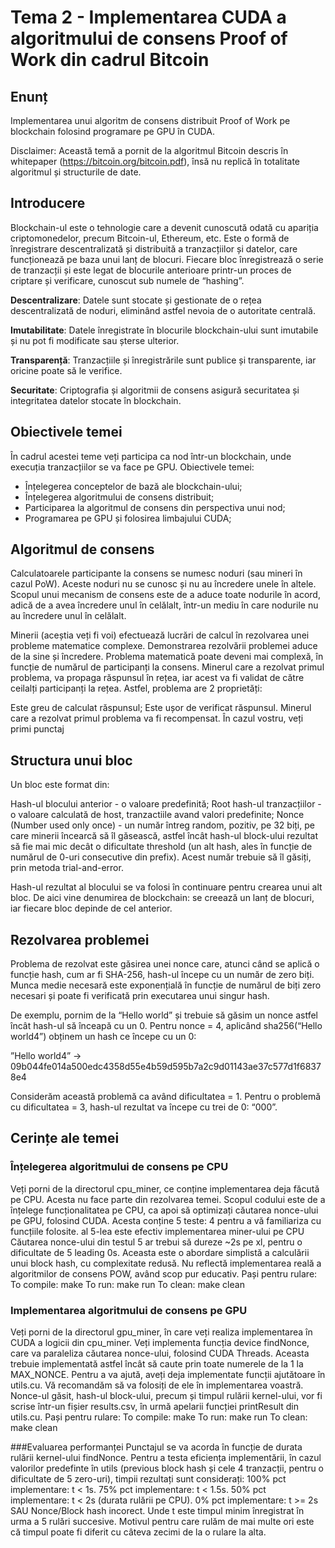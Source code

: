 # Tema 2 - Implementarea CUDA a algoritmului de consens Proof of Work din cadrul Bitcoin

## Enunț
Implementarea unui algoritm de consens distribuit Proof of Work pe blockchain folosind programare pe GPU în CUDA.

Disclaimer: Această temă a pornit de la algoritmul Bitcoin descris în whitepaper (https://bitcoin.org/bitcoin.pdf), însă nu replică în totalitate algoritmul și structurile de date.

## Introducere

Blockchain-ul este o tehnologie care a devenit cunoscută odată cu apariția criptomonedelor, precum Bitcoin-ul, Ethereum, etc. Este o formă de înregistrare descentralizată și distribuită a tranzacțiilor și datelor, care funcționează pe baza unui lanț de blocuri. Fiecare bloc înregistrează o serie de tranzacții și este legat de blocurile anterioare printr-un proces de criptare și verificare, cunoscut sub numele de “hashing”.

**Descentralizare**: Datele sunt stocate și gestionate de o rețea descentralizată de noduri, eliminând astfel nevoia de o autoritate centrală.

**Imutabilitate**: Datele înregistrate în blocurile blockchain-ului sunt imutabile și nu pot fi modificate sau șterse ulterior.

**Transparență**: Tranzacțiile și înregistrările sunt publice și transparente, iar oricine poate să le verifice.

**Securitate**: Criptografia și algoritmii de consens asigură securitatea și integritatea datelor stocate în blockchain.


## Obiectivele temei

În cadrul acestei teme veți participa ca nod într-un blockchain, unde execuția tranzacțiilor se va face pe GPU. Obiectivele temei:

- Înțelegerea conceptelor de bază ale blockchain-ului;
- Înțelegerea algoritmului de consens distribuit;
- Participarea la algoritmul de consens din perspectiva unui nod;
- Programarea pe GPU și folosirea limbajului CUDA;

## Algoritmul de consens

Calculatoarele participante la consens se numesc noduri (sau mineri în cazul PoW). Aceste noduri nu se cunosc și nu au încredere unele în altele. Scopul unui mecanism de consens este de a aduce toate nodurile în acord, adică de a avea încredere unul în celălalt, într-un mediu în care nodurile nu au încredere unul în celălalt.

Minerii (aceștia veți fi voi) efectuează lucrări de calcul în rezolvarea unei probleme matematice complexe. Demonstrarea rezolvării problemei aduce de la sine și încredere.
Problema matematică poate deveni mai complexă, în funcție de numărul de participanți la consens.
Minerul care a rezolvat primul problema, va propaga răspunsul în rețea, iar acest va fi validat de către ceilalți participanți la rețea. Astfel, problema are 2 proprietăți:

Este greu de calculat răspunsul;
Este ușor de verificat răspunsul.
Minerul care a rezolvat primul problema va fi recompensat. În cazul vostru, veți primi punctaj 

## Structura unui bloc

Un bloc este format din:

Hash-ul blocului anterior - o valoare predefinită;
Root hash-ul tranzacțiilor - o valoare calculată de host, tranzactiile avand valori predefinite;
Nonce (Number used only once) - un număr întreg random, pozitiv, pe 32 biți, pe care minerii încearcă să îl găsească, astfel încât hash-ul block-ului rezultat să fie mai mic decât o dificultate threshold (un alt hash, ales în funcție de numărul de 0-uri consecutive din prefix). Acest număr trebuie să îl găsiți, prin metoda trial-and-error.

Hash-ul rezultat al blocului se va folosi în continuare pentru crearea unui alt bloc. De aici vine denumirea de blockchain: se creează un lanț de blocuri, iar fiecare bloc depinde de cel anterior.

## Rezolvarea problemei
Problema de rezolvat este găsirea unei nonce care, atunci când se aplică o funcție hash, cum ar fi SHA-256, hash-ul începe cu un număr de zero biți. Munca medie necesară este exponențială în funcție de numărul de biți zero necesari și poate fi verificată prin executarea unui singur hash.

De exemplu, pornim de la “Hello world” și trebuie să găsim un nonce astfel încât hash-ul să înceapă cu un 0. Pentru nonce = 4, aplicând sha256(“Hello world4”) obținem un hash ce începe cu un 0:

”Hello world4” → 09b044fe014a500edc4358d55e4b59d595b7a2c9d01143ae37c577d1f68378e4

Considerăm această problemă ca având dificultatea = 1. Pentru o problemă cu dificultatea = 3, hash-ul rezultat va începe cu trei de 0: “000”.


## Cerințe ale temei
### Înțelegerea algoritmului de consens pe CPU
Veți porni de la directorul cpu_miner, ce conține implementarea deja făcută pe CPU. Acesta nu face parte din rezolvarea temei. Scopul codului este de a înțelege funcționalitatea pe CPU, ca apoi să optimizați căutarea nonce-ului pe GPU, folosind CUDA.
Acesta conține 5 teste:
4 pentru a vă familiariza cu funcțiile folosite.
al 5-lea este efectiv implementarea miner-ului pe CPU
Căutarea nonce-ului din testul 5 ar trebui să dureze ~2s pe xl, pentru o dificultate de 5 leading 0s.
Aceasta este o abordare simplistă a calculării unui block hash, cu complexitate redusă. Nu reflectă implementarea reală a algoritmilor de consens POW, având scop pur educativ.
Pași pentru rulare:
To compile: make
To run: make run
To clean: make clean

### Implementarea algoritmului de consens pe GPU
Veți porni de la directorul gpu_miner, în care veți realiza implementarea în CUDA a logicii din cpu_miner.
Veți implementa funcția device findNonce, care va paraleliza căutarea nonce-ului, folosind CUDA Threads. Aceasta trebuie implementată astfel încât să caute prin toate numerele de la 1 la MAX_NONCE.
Pentru a va ajută, aveți deja implementate funcții ajutătoare în utils.cu. Vă recomandăm să va folosiți de ele în implementarea voastră.
Nonce-ul găsit, hash-ul block-ului, precum și timpul rulării kernel-ului, vor fi scrise într-un fișier results.csv, în urmă apelarii funcției printResult din utils.cu.
Pași pentru rulare:
To compile: make
To run: make run
To clean: make clean

###Evaluarea performanței
Punctajul se va acorda în funcție de durata rulării kernel-ului findNonce. Pentru a testa eficiența implementării, în cazul valorilor predefinte în utils (previous block hash și cele 4 tranzacții, pentru o dificultate de 5 zero-uri), timpii rezultați sunt considerați:
100% pct implementare: t < 1s.
75% pct implementare: t < 1.5s.
50% pct implementare: t < 2s (durata rulării pe CPU).
0% pct implementare: t >= 2s SAU Nonce/Block hash incorect.
Unde t este timpul minim înregistrat în urma a 5 rulări succesive. Motivul pentru care rulăm de mai multe ori este că timpul poate fi diferit cu câteva zecimi de la o rulare la alta.



